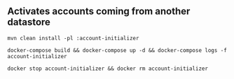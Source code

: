 ## Activates accounts coming from another datastore


```
mvn clean install -pl :account-initializer

docker-compose build && docker-compose up -d && docker-compose logs -f account-initializer

docker stop account-initializer && docker rm account-initializer
```

